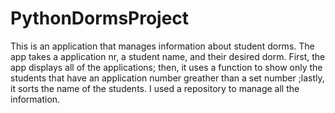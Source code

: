 # PythonDormsProject
This is an application that manages information about student dorms.
The app takes a application nr, a student name, and their desired dorm.
First, the app displays all of the applications; 
then, it uses a function to show only the students that have an application number greather than a set number
;lastly, it sorts the name of the students.
I used a repository to manage all the information.
